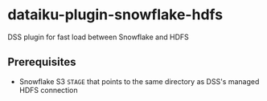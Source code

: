 # dataiku-plugin-snowflake-hdfs

DSS plugin for fast load between Snowflake and HDFS

## Prerequisites

* Snowflake S3 `STAGE` that points to the same directory as DSS's managed HDFS connection
